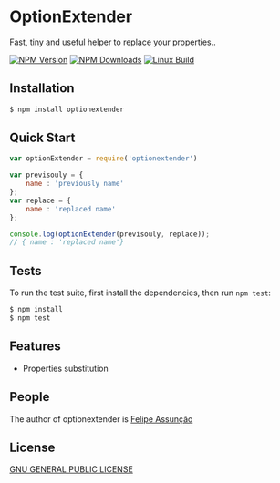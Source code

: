 # OptionExtender

  Fast, tiny and useful helper to replace your properties..

  [![NPM Version][npm-image]][npm-url]
  [![NPM Downloads][downloads-image]][downloads-url]
  [![Linux Build][travis-image]][travis-url]

## Installation

```bash
$ npm install optionextender
```

## Quick Start

```js
var optionExtender = require('optionextender')

var previsouly = { 
    name : 'previously name'  
};
var replace = {  
    name : 'replaced name' 
};

console.log(optionExtender(previsouly, replace));
// { name : 'replaced name'}
```

## Tests

  To run the test suite, first install the dependencies, then run `npm test`:

```bash
$ npm install
$ npm test
```

## Features

  * Properties substitution

## People

The author of optionextender is [Felipe Assunção](https://github.com/felipeuntill)

## License

  [GNU GENERAL PUBLIC LICENSE](LICENSE)

[npm-image]: https://img.shields.io/npm/v/optionextender.svg
[npm-url]: https://npmjs.org/package/optionextender
[downloads-image]: https://img.shields.io/npm/dm/optionextender.svg
[downloads-url]: https://npmjs.org/package/optionextender
[travis-image]: https://travis-ci.org/felipeuntill/optionExtender.svg
[travis-url]: https://travis-ci.org/felipeuntill/optionExtender
